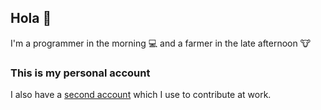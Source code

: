 ## Hola 👋

I'm a programmer in the morning 💻 and a farmer in the late afternoon 🐮

### This is my personal account

I also have a [second account](https://github.com/david-up2go) which I use to contribute at work.
